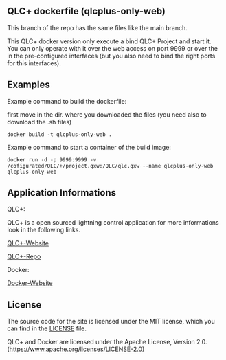 ## QLC+ dockerfile (qlcplus-only-web)

This branch of the repo has the same files like the main branch.

This QLC+ docker version only execute a bind QLC+ Project and start it. You can only operate with it over the web access on port 9999 or over the in the pre-configured interfaces (but you also need to bind the right ports for this interfaces).

## Examples

Example command to build the dockerfile:

first move in the dir. where you downloaded the files (you need also to download the .sh files)

```shell
docker build -t qlcplus-only-web .
```

Example command to start a container of the build image:

```shell
docker run -d -p 9999:9999 -v /cofigurated/QLC/+/project.qxw:/QLC/qlc.qxw --name qlcplus-only-web qlcplus-only-web
````
## Application Informations

QLC+: 

QLC+ is a open sourced lightning control application for more informations look in the following links.

[QLC+-Website](https://qlcplus.org/)

[QLC+-Repo](https://github.com/mcallegari/qlcplus/)

Docker:

[Docker-Website](https://www.docker.com/)

## License

The source code for the site is licensed under the MIT license, which you can find in
the [LICENSE](https://github.com/laustock/qlc-plus-docker/blob/main/LICENSE) file.

QLC+ and Docker are licensed under the Apache License, Version 2.0. (https://www.apache.org/licenses/LICENSE-2.0)

